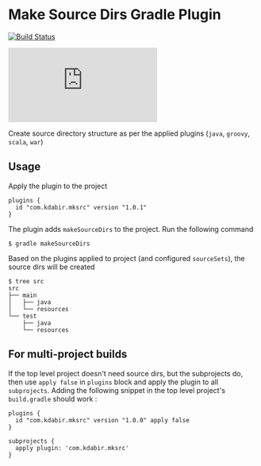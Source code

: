 # Make Source Dirs Gradle Plugin

[![Build Status](https://travis-ci.org/kdabir/mksrc.svg?branch=master)](https://travis-ci.org/kdabir/mksrc)


![Gradle Plugin](https://img.shields.io/maven-metadata/v/https/plugins.gradle.org/m2/gradle/plugin/com/kdabir/mksrc/mksrc/maven-metadata.xml?color=blue&label=Gradle%20Plugin)

Create source directory structure as per the applied plugins (`java`, `groovy`, `scala`, `war`)

## Usage

Apply the plugin to the project

    plugins {
      id "com.kdabir.mksrc" version "1.0.1"
    }


The plugin adds `makeSourceDirs` to the project. Run the following command 

    $ gradle makeSourceDirs 

Based on the plugins applied to project (and configured `sourceSets`), the source dirs will be created 

    $ tree src
    src
    ├── main
    │   ├── java
    │   └── resources
    └── test
        ├── java
        └── resources




## For multi-project builds

If the top level project doesn't need source dirs, but the subprojects do, then use `apply false` in `plugins` block 
and apply the plugin to all `subprojects`. Adding the following snippet in the top level project's `build.gradle` 
should work :
 

```
plugins {
  id "com.kdabir.mksrc" version "1.0.0" apply false
}

subprojects {
  apply plugin: 'com.kdabir.mksrc'
}
```


